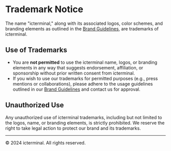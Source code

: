 # Trademark Notice

The name "icterminal," along with its associated logos, color schemes, and branding elements as outlined in the [Brand Guidelines](brand_guidelines.pdf), are trademarks of icterminal.

## Use of Trademarks

- You are **not permitted** to use the icterminal name, logos, or branding elements in any way that suggests endorsement, affiliation, or sponsorship without prior written consent from icterminal.
- If you wish to use our trademarks for permitted purposes (e.g., press mentions or collaborations), please adhere to the usage guidelines outlined in our [Brand Guidelines](brand_guidelines.pdf) and contact us for approval.

## Unauthorized Use

Any unauthorized use of icterminal trademarks, including but not limited to the logos, name, or branding elements, is strictly prohibited. We reserve the right to take legal action to protect our brand and its trademarks.

---

© 2024 icterminal. All rights reserved.
